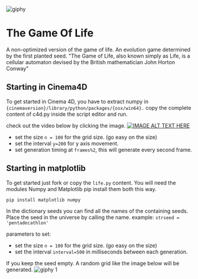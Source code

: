 
![giphy](https://user-images.githubusercontent.com/44348300/48576623-51c12e80-e915-11e8-8f4a-613e813a631f.gif)
# The Game Of Life
A non-optimized version of the game of life. An evolution game determined by the first planted seed.
"The Game of Life, also known simply as Life, is a cellular automaton devised by the British mathematician John Horton Conway"

## Starting in Cinema4D
To get started in Cinema 4D, you have to extract numpy in `{cinemaversion}/library/python/packages/{osx/win64}.`
copy the complete content of c4d.py inside the script editor and run. 

check out the video below by clicking the image.
[![IMAGE ALT TEXT HERE](https://user-images.githubusercontent.com/44348300/48921030-138bb800-ee9d-11e8-9ef5-286b36b37252.png
)](https://www.youtube.com/watch?v=4DkYb_OAxb8)
- set the size `n = 100` for the grid size. (go easy on the size)
- set the interval `y=200` for y axis movement.
- set generation timing at `frames%2`, this will generate every second frame.

## Starting in matplotlib
To get started just fork or copy the `life.py` content.
You will need the modules Numpy and Matplotlib
pip install them both this way.


`pip install matplotlib numpy`

In the dictionary seeds you can find all the names of the containing seeds.
Place the seed in the universe by calling the name. 
example: `strseed = 'pentadecathlon'`

parameters to set:
- set the size `n = 100` for the grid size. (go easy on the size)
- set the interval `interval=500` in milliseconds between each generation. 

If you keep the seed empty. A random grid like the image below will be generated.
![giphy 1](https://user-images.githubusercontent.com/44348300/48577331-36572300-e917-11e8-8278-78e55e0bf4ef.gif)

